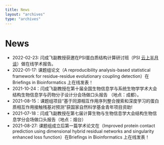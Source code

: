 ```yaml
---
title: News
layout: "archives"
type: "archives"
---
```

# News

* 2022-02-23: 闫成飞副教授获邀在PSI蛋白质结构计算研讨班（PSI [云上半月谈](https://mp.weixin.qq.com/s/Q1btHi3hxylLtAOgx8K_Yw)）做在线学术报告。
* 2022-01-17: 课题组论文（A reproducibility analysis-based statistical framework for residue-residue evolutionary coupling detection）在Briefings in Bioinformatics 上在线发表[](https://pubmed.ncbi.nlm.nih.gov/35037015/)！
* 2021-10-24：闫成飞副教授在第十届全国生物信息学与系统生物学学术大会结构生物信息学与药物分子设计分会场做口头报告 （地点：成都）。
* 2021-08-15：课题组项目“基于同源相互作用序列整合搜索和深度学习的蛋白质相互作用接触残基对预测”获国家自然科学基金青年项目资助!
* 2021-07-18：闫成飞副教授在第七届计算生物与生物信息学大会结构生物信息学分会场做口头报告（地点：烟台）
* 2021-08-27: 课题组成立后第一篇学术论文在（Improved protein contact prediction using dimensional hybrid residual networks and singularity enhanced loss function）在Briefings in Bioinformatics 上在线发表[](https://academic.oup.com/bib/article-abstract/22/6/bbab341/6357883?redirectedFrom=fulltext)！
